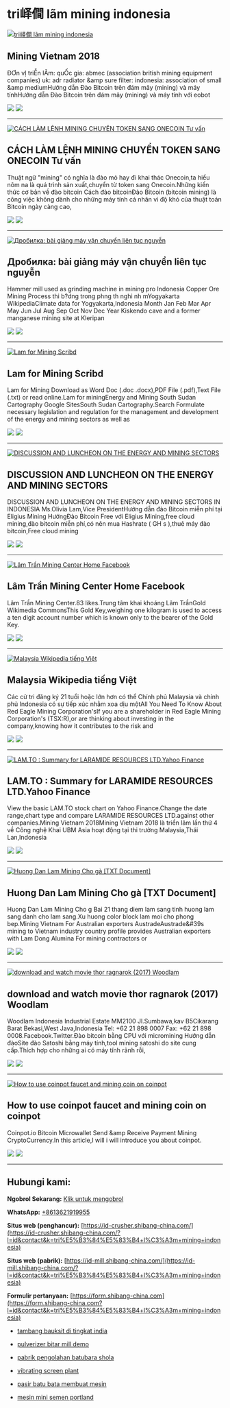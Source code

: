 # tri峄僴 lãm mining indonesia

<a href="https://swt.shibang-china.com/?l=id&img&k=tri%E5%B3%84%E5%83%B4+l%C3%A3m+mining+indonesia" target="_blank">![tri峄僴 lãm mining indonesia](http://static.shibang-china.com/all-800x300/1465.jpg)</a>

## Mining Vietnam 2018
ĐƠn vỊ triỄn lÃm: quỐc gia: abmec (association british mining equipment companies) uk: adr radiator &amp sure filter: indonesia: association of small &amp mediumHướng dẫn Đào Bitcoin trên đám mây (mining) và máy tínhHướng dẫn Đào Bitcoin trên đám mây (mining) và máy tính với eobot


<a href="https://whatsapp.shibangsoft.com/WhatsApp.php" target="_blank" title="WhatsApp">![](http://static.shibang-china.com/icon/whatsapp.png)</a> <a href="https://swt.shibang-china.com/?l=id&icon&k=tri%E5%B3%84%E5%83%B4+l%C3%A3m+mining+indonesia" target="_blank">![](http://static.shibang-china.com/icon/chat-id.png)</a>

---

<a href="https://swt.shibang-china.com/?l=id&img&k=tri%E5%B3%84%E5%83%B4+l%C3%A3m+mining+indonesia" target="_blank">![CÁCH LÀM LỆNH MINING CHUYỂN TOKEN SANG ONECOIN Tư vấn](http://static.shibang-china.com/all-800x300/188.jpg)</a>

## CÁCH LÀM LỆNH MINING CHUYỂN TOKEN SANG ONECOIN Tư vấn
Thuật ngữ "mining" có nghĩa là đào mỏ hay đi khai thác Onecoin,ta hiểu nôm na là quá trình sản xuất,chuyển từ token sang Onecoin.Những kiến thức cơ bản về đào bitcoin Cách đào bitcoinĐào Bitcoin (bitcoin mining) là công việc không dành cho những máy tính cá nhân vì độ khó của thuật toán Bitcoin ngày càng cao,


<a href="https://whatsapp.shibangsoft.com/WhatsApp.php" target="_blank" title="WhatsApp">![](http://static.shibang-china.com/icon/whatsapp.png)</a> <a href="https://swt.shibang-china.com/?l=id&icon&k=tri%E5%B3%84%E5%83%B4+l%C3%A3m+mining+indonesia" target="_blank">![](http://static.shibang-china.com/icon/chat-id.png)</a>

---

<a href="https://swt.shibang-china.com/?l=id&img&k=tri%E5%B3%84%E5%83%B4+l%C3%A3m+mining+indonesia" target="_blank">![Дробилка: bài giảng máy vận chuyển liên tục nguyễn](http://static.shibang-china.com/all-800x300/1420.jpg)</a>

## Дробилка: bài giảng máy vận chuyển liên tục nguyễn
Hammer mill used as grinding machine in mining pro Indonesia Copper Ore Mining Process thi b?dng trong phng th nghi nh mYogyakarta WikipediaClimate data for Yogyakarta,Indonesia Month Jan Feb Mar Apr May Jun Jul Aug Sep Oct Nov Dec Year Kiskendo cave and a former manganese mining site at Kleripan


<a href="https://whatsapp.shibangsoft.com/WhatsApp.php" target="_blank" title="WhatsApp">![](http://static.shibang-china.com/icon/whatsapp.png)</a> <a href="https://swt.shibang-china.com/?l=id&icon&k=tri%E5%B3%84%E5%83%B4+l%C3%A3m+mining+indonesia" target="_blank">![](http://static.shibang-china.com/icon/chat-id.png)</a>

---

<a href="https://swt.shibang-china.com/?l=id&img&k=tri%E5%B3%84%E5%83%B4+l%C3%A3m+mining+indonesia" target="_blank">![Lam for Mining Scribd](http://static.shibang-china.com/all-800x300/1004.jpg)</a>

## Lam for Mining Scribd
Lam for Mining Download as Word Doc (.doc .docx),PDF File (.pdf),Text File (.txt) or read online.Lam for miningEnergy and Mining South Sudan Cartography Google SitesSouth Sudan Cartography.Search Formulate necessary legislation and regulation for the management and development of the energy and mining sectors as well as


<a href="https://whatsapp.shibangsoft.com/WhatsApp.php" target="_blank" title="WhatsApp">![](http://static.shibang-china.com/icon/whatsapp.png)</a> <a href="https://swt.shibang-china.com/?l=id&icon&k=tri%E5%B3%84%E5%83%B4+l%C3%A3m+mining+indonesia" target="_blank">![](http://static.shibang-china.com/icon/chat-id.png)</a>

---

<a href="https://swt.shibang-china.com/?l=id&img&k=tri%E5%B3%84%E5%83%B4+l%C3%A3m+mining+indonesia" target="_blank">![DISCUSSION AND LUNCHEON ON THE ENERGY AND MINING SECTORS](http://static.shibang-china.com/all-800x300/879.jpg)</a>

## DISCUSSION AND LUNCHEON ON THE ENERGY AND MINING SECTORS
DISCUSSION AND LUNCHEON ON THE ENERGY AND MINING SECTORS IN INDONESIA Ms.Olivia Lam,Vice PresidentHướng dẫn đào Bitcoin miễn phí tại Eligius Mining HướngĐào Bitcoin Free với Eligius Mining,free cloud mining,đào bitcoin miễn phí,có nên mua Hashrate ( GH s ),thuê máy đào bitcoin,Free cloud mining


<a href="https://whatsapp.shibangsoft.com/WhatsApp.php" target="_blank" title="WhatsApp">![](http://static.shibang-china.com/icon/whatsapp.png)</a> <a href="https://swt.shibang-china.com/?l=id&icon&k=tri%E5%B3%84%E5%83%B4+l%C3%A3m+mining+indonesia" target="_blank">![](http://static.shibang-china.com/icon/chat-id.png)</a>

---

<a href="https://swt.shibang-china.com/?l=id&img&k=tri%E5%B3%84%E5%83%B4+l%C3%A3m+mining+indonesia" target="_blank">![Lâm Trần Mining Center Home Facebook](http://static.shibang-china.com/all-800x300/738.jpg)</a>

## Lâm Trần Mining Center Home Facebook
Lâm Trần Mining Center.83 likes.Trung tâm khai khoáng Lâm TrầnGold Wikimedia CommonsThis Gold Key,weighing one kilogram is used to access a ten digit account number which is known only to the bearer of the Gold Key.


<a href="https://whatsapp.shibangsoft.com/WhatsApp.php" target="_blank" title="WhatsApp">![](http://static.shibang-china.com/icon/whatsapp.png)</a> <a href="https://swt.shibang-china.com/?l=id&icon&k=tri%E5%B3%84%E5%83%B4+l%C3%A3m+mining+indonesia" target="_blank">![](http://static.shibang-china.com/icon/chat-id.png)</a>

---

<a href="https://swt.shibang-china.com/?l=id&img&k=tri%E5%B3%84%E5%83%B4+l%C3%A3m+mining+indonesia" target="_blank">![Malaysia Wikipedia tiếng Việt](http://static.shibang-china.com/all-800x300/1125.jpg)</a>

## Malaysia Wikipedia tiếng Việt
Các cử tri đăng ký 21 tuổi hoặc lớn hơn có thể Chính phủ Malaysia và chính phủ Indonesia có sự tiếp xúc nhằm xoa dịu mộtAll You Need To Know About Red Eagle Mining Corporation'sIf you are a shareholder in Red Eagle Mining Corporation's (TSX:R),or are thinking about investing in the company,knowing how it contributes to the risk and


<a href="https://whatsapp.shibangsoft.com/WhatsApp.php" target="_blank" title="WhatsApp">![](http://static.shibang-china.com/icon/whatsapp.png)</a> <a href="https://swt.shibang-china.com/?l=id&icon&k=tri%E5%B3%84%E5%83%B4+l%C3%A3m+mining+indonesia" target="_blank">![](http://static.shibang-china.com/icon/chat-id.png)</a>

---

<a href="https://swt.shibang-china.com/?l=id&img&k=tri%E5%B3%84%E5%83%B4+l%C3%A3m+mining+indonesia" target="_blank">![LAM.TO : Summary for LARAMIDE RESOURCES LTD.Yahoo Finance](http://static.shibang-china.com/all-800x300/1257.jpg)</a>

## LAM.TO : Summary for LARAMIDE RESOURCES LTD.Yahoo Finance
View the basic LAM.TO stock chart on Yahoo Finance.Change the date range,chart type and compare LARAMIDE RESOURCES LTD.against other companies.Mining Vietnam 2018Mining Vietnam 2018 là triển lãm lần thứ 4 về Công nghệ Khai UBM Asia hoạt động tại thi trường Malaysia,Thái Lan,Indonesia


<a href="https://whatsapp.shibangsoft.com/WhatsApp.php" target="_blank" title="WhatsApp">![](http://static.shibang-china.com/icon/whatsapp.png)</a> <a href="https://swt.shibang-china.com/?l=id&icon&k=tri%E5%B3%84%E5%83%B4+l%C3%A3m+mining+indonesia" target="_blank">![](http://static.shibang-china.com/icon/chat-id.png)</a>

---

<a href="https://swt.shibang-china.com/?l=id&img&k=tri%E5%B3%84%E5%83%B4+l%C3%A3m+mining+indonesia" target="_blank">![Huong Dan Lam Mining Cho gà [TXT Document]](http://static.shibang-china.com/all-800x300/175.jpg)</a>

## Huong Dan Lam Mining Cho gà [TXT Document]
Huong Dan Lam Mining Cho g Bai 21 thang diem lam sang tinh huong lam sang danh cho lam sang.Xu huong color block lam moi cho phong bep.Mining Vietnam For Australian exporters AustradeAustrade&#39s mining to Vietnam industry country profile provides Australian exporters with Lam Dong Alumina For mining contractors or


<a href="https://whatsapp.shibangsoft.com/WhatsApp.php" target="_blank" title="WhatsApp">![](http://static.shibang-china.com/icon/whatsapp.png)</a> <a href="https://swt.shibang-china.com/?l=id&icon&k=tri%E5%B3%84%E5%83%B4+l%C3%A3m+mining+indonesia" target="_blank">![](http://static.shibang-china.com/icon/chat-id.png)</a>

---

<a href="https://swt.shibang-china.com/?l=id&img&k=tri%E5%B3%84%E5%83%B4+l%C3%A3m+mining+indonesia" target="_blank">![download and watch movie thor ragnarok (2017) Woodlam](http://static.shibang-china.com/all-800x300/826.jpg)</a>

## download and watch movie thor ragnarok (2017) Woodlam
Woodlam Indonesia Industrial Estate MM2100 Jl.Sumbawa,kav B5Cikarang Barat Bekasi,West Java,Indonesia Tel: +62 21 898 0007 Fax: +62 21 898 0008.Facebook.Twitter.Đào bitcoin bằng CPU với micromining Hướng dẫn đàoSite đào Satoshi bằng máy tính,tool mining satoshi do site cung cấp.Thích hợp cho những ai có máy tính rảnh rỗi,


<a href="https://whatsapp.shibangsoft.com/WhatsApp.php" target="_blank" title="WhatsApp">![](http://static.shibang-china.com/icon/whatsapp.png)</a> <a href="https://swt.shibang-china.com/?l=id&icon&k=tri%E5%B3%84%E5%83%B4+l%C3%A3m+mining+indonesia" target="_blank">![](http://static.shibang-china.com/icon/chat-id.png)</a>

---

<a href="https://swt.shibang-china.com/?l=id&img&k=tri%E5%B3%84%E5%83%B4+l%C3%A3m+mining+indonesia" target="_blank">![How to use coinpot faucet and mining coin on coinpot](http://static.shibang-china.com/all-800x300/511.jpg)</a>

## How to use coinpot faucet and mining coin on coinpot
Coinpot.io Bitcoin Microwallet Send &amp Receive Payment Mining CryptoCurrency.In this article,I will i will introduce you about coinpot.

<a href="https://whatsapp.shibangsoft.com/WhatsApp.php" target="_blank" title="WhatsApp">![](http://static.shibang-china.com/icon/whatsapp.png)</a> <a href="https://swt.shibang-china.com/?l=id&icon&k=tri%E5%B3%84%E5%83%B4+l%C3%A3m+mining+indonesia" target="_blank">![](http://static.shibang-china.com/icon/chat-id.png)</a>

---
## Hubungi kami:

**Ngobrol Sekarang:** [Klik untuk mengobrol](https://swt.shibang-china.com?l=id&contact&k=tri%E5%B3%84%E5%83%B4+l%C3%A3m+mining+indonesia)

**WhatsApp:**  [+8613621919955](https://whatsapp.shibangsoft.com/WhatsApp.php)

**Situs web (penghancur):** [https://id-crusher.shibang-china.com/](https://id-crusher.shibang-china.com/?l=id&contact&k=tri%E5%B3%84%E5%83%B4+l%C3%A3m+mining+indonesia)

**Situs web (pabrik):** [https://id-mill.shibang-china.com/](https://id-mill.shibang-china.com/?l=id&contact&k=tri%E5%B3%84%E5%83%B4+l%C3%A3m+mining+indonesia)

**Formulir pertanyaan:** [https://form.shibang-china.com](https://form.shibang-china.com?l=id&contact&k=tri%E5%B3%84%E5%83%B4+l%C3%A3m+mining+indonesia)

* [tambang bauksit di tingkat india](../23/tambang%20bauksit%20di%20tingkat%20india.md)

* [pulverizer bitar mill demo](../22/pulverizer%20bitar%20mill%20demo.md)

* [pabrik pengolahan batubara shola](../23/pabrik%20pengolahan%20batubara%20shola.md)

* [vibrating screen plant](../17/vibrating%20screen%20plant.md)

* [pasir batu bata membuat mesin](../28/pasir%20batu%20bata%20membuat%20mesin.md)

* [mesin mini semen portland](../30/mesin%20mini%20semen%20portland.md)